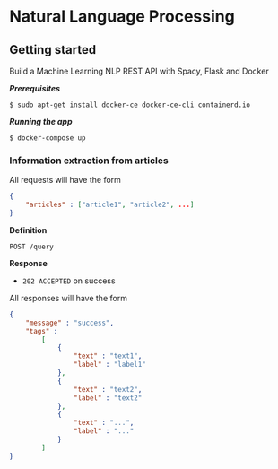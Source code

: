# Natural Language Processing

## Getting started

Build a Machine Learning NLP REST API with Spacy, Flask and Docker

***Prerequisites***

```code
$ sudo apt-get install docker-ce docker-ce-cli containerd.io
```

***Running the app***

```code
$ docker-compose up
```

### Information extraction from articles

All requests will have the form

```json
{
    "articles" : ["article1", "article2", ...]
}
```

**Definition**

`POST /query`

**Response**

- `202 ACCEPTED` on success

All responses will have the form

```json
{
    "message" : "success",
    "tags" : 
        [
            {
                "text" : "text1",
                "label" : "label1"
            },
            {
                "text" : "text2",
                "label" : "text2"
            },
            {
                "text" : "...",
                "label" : "..."              
            }
        ]
}
```


